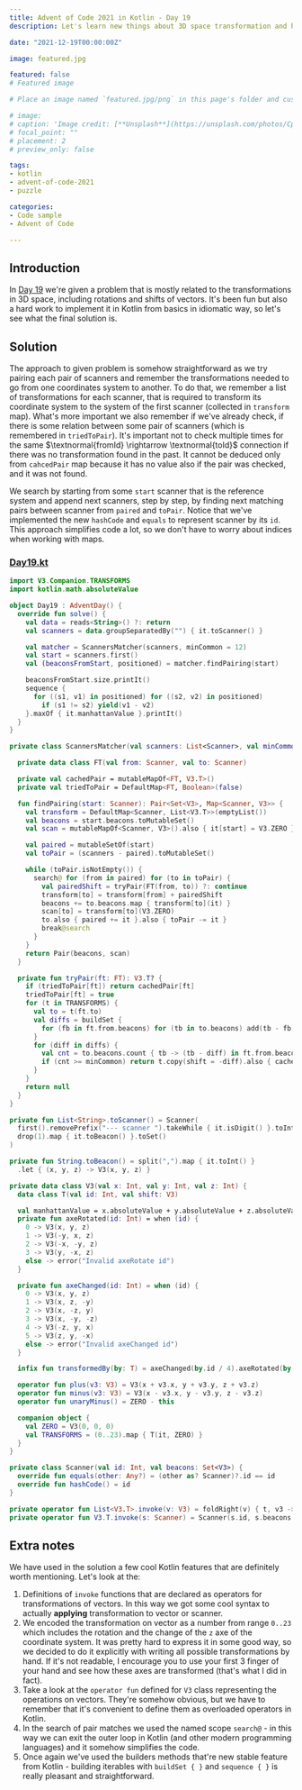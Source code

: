 ```yaml
---
title: Advent of Code 2021 in Kotlin - Day 19
description: Let's learn new things about 3D space transformation and how we can combine them.

date: "2021-12-19T00:00:00Z"

image: featured.jpg

featured: false
# Featured image

# Place an image named `featured.jpg/png` in this page's folder and customize its options here.

# image:
# caption: 'Image credit: [**Unsplash**](https://unsplash.com/photos/CpkOjOcXdUY)'
# focal_point: ""
# placement: 2
# preview_only: false

tags:
- kotlin
- advent-of-code-2021
- puzzle

categories:
- Code sample
- Advent of Code

---
```


## Introduction

In [Day 19](https://adventofcode.com/2021/day/19) we're given a problem that is mostly related to the transformations
in 3D space, including rotations and shifts of vectors. It's been fun but also a hard work to implement it in
Kotlin from basics in idiomatic way, so let's see what the final solution is.

## Solution

The approach to given problem is somehow straightforward as we try pairing each pair of scanners and remember
the transformations needed to go from one coordinates system to another. To do that, we remember a list of
transformations for each scanner, that is required to transform its coordinate system to the system of the first
scanner (collected in `transform` map). What's more important we also remember if we've already check, if there
is some relation between some pair of scanners (which is remembered in `triedToPair`). It's important not to
check multiple times for the same $\textnormal{fromId} \rightarrow \textnormal{toId}$ connection if there
was no transformation found in the past. It cannot be deduced only from `cahcedPair` map because it has no value
also if the pair was checked, and it was not found.

We search by starting from some `start` scanner that is the reference system and append next scanners, step by step,
by finding next matching pairs between scanner from `paired` and `toPair`. Notice that we've implemented the new
`hashCode` and `equals` to represent scanner by its `id`. This approach simplifies code a lot, so we don't have
to worry about indices when working with maps.

### [Day19.kt](https://github.com/avan1235/advent-of-code-2021/blob/master/src/main/kotlin/Day19.kt)
```kotlin
import V3.Companion.TRANSFORMS
import kotlin.math.absoluteValue

object Day19 : AdventDay() {
  override fun solve() {
    val data = reads<String>() ?: return
    val scanners = data.groupSeparatedBy("") { it.toScanner() }

    val matcher = ScannersMatcher(scanners, minCommon = 12)
    val start = scanners.first()
    val (beaconsFromStart, positioned) = matcher.findPairing(start)

    beaconsFromStart.size.printIt()
    sequence {
      for ((s1, v1) in positioned) for ((s2, v2) in positioned)
        if (s1 != s2) yield(v1 - v2)
    }.maxOf { it.manhattanValue }.printIt()
  }
}

private class ScannersMatcher(val scanners: List<Scanner>, val minCommon: Int) {

  private data class FT(val from: Scanner, val to: Scanner)

  private val cachedPair = mutableMapOf<FT, V3.T>()
  private val triedToPair = DefaultMap<FT, Boolean>(false)

  fun findPairing(start: Scanner): Pair<Set<V3>, Map<Scanner, V3>> {
    val transform = DefaultMap<Scanner, List<V3.T>>(emptyList())
    val beacons = start.beacons.toMutableSet()
    val scan = mutableMapOf<Scanner, V3>().also { it[start] = V3.ZERO }

    val paired = mutableSetOf(start)
    val toPair = (scanners - paired).toMutableSet()

    while (toPair.isNotEmpty()) {
      search@ for (from in paired) for (to in toPair) {
        val pairedShift = tryPair(FT(from, to)) ?: continue
        transform[to] = transform[from] + pairedShift
        beacons += to.beacons.map { transform[to](it) }
        scan[to] = transform[to](V3.ZERO)
        to.also { paired += it }.also { toPair -= it }
        break@search
      }
    }
    return Pair(beacons, scan)
  }

  private fun tryPair(ft: FT): V3.T? {
    if (triedToPair[ft]) return cachedPair[ft]
    triedToPair[ft] = true
    for (t in TRANSFORMS) {
      val to = t(ft.to)
      val diffs = buildSet {
        for (fb in ft.from.beacons) for (tb in to.beacons) add(tb - fb)
      }
      for (diff in diffs) {
        val cnt = to.beacons.count { tb -> (tb - diff) in ft.from.beacons }
        if (cnt >= minCommon) return t.copy(shift = -diff).also { cachedPair[ft] = it }
      }
    }
    return null
  }
}

private fun List<String>.toScanner() = Scanner(
  first().removePrefix("--- scanner ").takeWhile { it.isDigit() }.toInt(),
  drop(1).map { it.toBeacon() }.toSet()
)

private fun String.toBeacon() = split(",").map { it.toInt() }
  .let { (x, y, z) -> V3(x, y, z) }

private data class V3(val x: Int, val y: Int, val z: Int) {
  data class T(val id: Int, val shift: V3)

  val manhattanValue = x.absoluteValue + y.absoluteValue + z.absoluteValue
  private fun axeRotated(id: Int) = when (id) {
    0 -> V3(x, y, z)
    1 -> V3(-y, x, z)
    2 -> V3(-x, -y, z)
    3 -> V3(y, -x, z)
    else -> error("Invalid axeRotate id")
  }

  private fun axeChanged(id: Int) = when (id) {
    0 -> V3(x, y, z)
    1 -> V3(x, z, -y)
    2 -> V3(x, -z, y)
    3 -> V3(x, -y, -z)
    4 -> V3(-z, y, x)
    5 -> V3(z, y, -x)
    else -> error("Invalid axeChanged id")
  }

  infix fun transformedBy(by: T) = axeChanged(by.id / 4).axeRotated(by.id % 4) + by.shift

  operator fun plus(v3: V3) = V3(x + v3.x, y + v3.y, z + v3.z)
  operator fun minus(v3: V3) = V3(x - v3.x, y - v3.y, z - v3.z)
  operator fun unaryMinus() = ZERO - this

  companion object {
    val ZERO = V3(0, 0, 0)
    val TRANSFORMS = (0..23).map { T(it, ZERO) }
  }
}

private class Scanner(val id: Int, val beacons: Set<V3>) {
  override fun equals(other: Any?) = (other as? Scanner)?.id == id
  override fun hashCode() = id
}

private operator fun List<V3.T>.invoke(v: V3) = foldRight(v) { t, v3 -> v3 transformedBy t }
private operator fun V3.T.invoke(s: Scanner) = Scanner(s.id, s.beacons.map { it transformedBy this }.toSet())
```

## Extra notes

We have used in the solution a few cool Kotlin features that are definitely worth mentioning. Let's look at the:
1. Definitions of `invoke` functions that are declared as operators for transformations of vectors. In this way
   we got some cool syntax to actually **applying** transformation to vector or scanner.
2. We encoded the transformation on vector as a number from range `0..23` which includes the rotation and the
   change of the `z` axe of the coordinate system. It was pretty hard to express it in some good way, so we decided
   to do it explicitly with writing all possible transformations by hand. If it's not readable, I encourage you
   to use your first 3 finger of your hand and see how these axes are transformed (that's what I did in fact).
3. Take a look at the `operator fun` defined for `V3` class representing the operations on vectors. They're
   somehow obvious, but we have to remember that it's convenient to define them as overloaded operators in Kotlin.
4. In the search of pair matches we used the named scope `search@` - in this way we can exit the outer loop
   in Kotlin (and other modern programming languages) and it somehow simplifies the code.
5. Once again we've used the builders methods that're new stable feature from Kotlin - building
   iterables with `buildSet { }` and `sequence { }` is really pleasant and straightforward.
